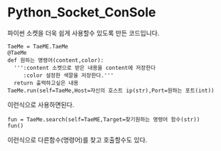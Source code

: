 # Python_Socket_ConSole
파이썬 소켓을 더욱 쉽게 사용할수 있도록 만든 코드입니다.
  ```
  TaeMe = TaeME.TaeMe
  @TaeMe
  def 원하는 명령어(content,color):
    ''':content 소켓으로 받은 내용을 content에 저장한다
       :color 설정한 색깔을 저장한다.'''
    return 출력하고싶은 내용
  TaeMe.run(self=TaeMe,Host=자신의 호스트 ip(str),Port=원하는 포트(int))
  ```  
이런식으로 사용하면된다.
  ```
  fun = TaeMe.search(self=TaeME,Target=찾기원하는 명령어 함수(str))
  fun()
  ```
이런식으로 다른함수(명령어)를 찾고 호출할수도 있다.
